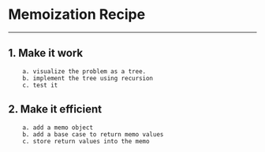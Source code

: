 # Memoization Recipe

***

## 1.  Make it work
        
        a. visualize the problem as a tree.
        b. implement the tree using recursion
        c. test it

## 2. Make it efficient

        a. add a memo object
        b. add a base case to return memo values
        c. store return values into the memo




